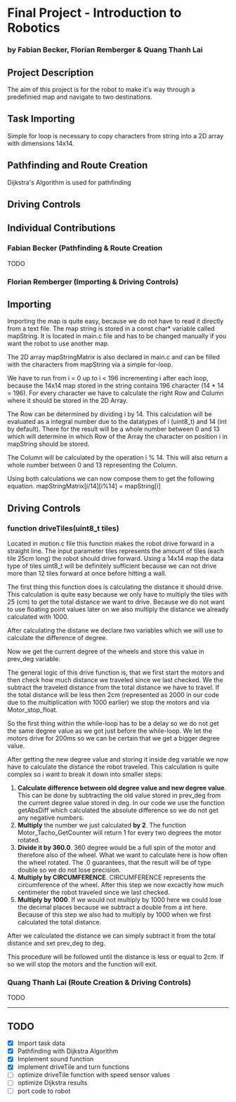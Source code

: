 # Final Project - Introduction to Robotics
### by Fabian Becker, Florian Remberger & Quang Thanh Lai

## Project Description
The aim of this project is for the robot to make it's way through a predefinied map and navigate to two destinations.

## Task Importing
Simple for loop is necessary to copy characters from string into a 2D array with dimensions 14x14.

## Pathfinding and Route Creation
Dijkstra's Algorithm is used for pathfinding

## Driving Controls

## Individual Contributions
### Fabian Becker (Pathfinding & Route Creation
TODO

### Florian Remberger (Importing & Driving Controls)
## Importing
Importing the map is quite easy, because we do not have to read it directly from a text file. 
The map string is stored in a const char* variable called mapString.
It is located in main.c file and has to be changed manually if you want the robot to use another map.

The 2D array mapStringMatrix is also declared in main.c and can be filled with the characters from mapString via a simple for-loop.

We have to run from i = 0 up to i < 196 incrementing i after each loop, because the 14x14 map stored in the string contains 196 character (14 * 14 = 196).
For every character we have to calculate the right Row and Column where it should be stored in the 2D Array.

The Row can be determined by dividing i by 14. This calculation will be evaluated as a integral number due to the datatypes of i (uint8_t) and 14 (int by default). 
There for the result will be a whole number between 0 and 13 which will determine in which Row of the Array the character on position i in mapString should be stored.

The Column will be calculated by the operation i % 14. This will also return a whole number between 0 and 13 representing the Column.

Using both calculations we can now compose them to get the following equation.
mapStringMatrix[i/14][i%14] = mapString[i]

## Driving Controls
### function driveTiles(uint8_t tiles) 
Located in motion.c file this function makes the robot drive forward in a straight line.
The input parameter tiles represents the amount of tiles (each tile 25cm long) the robot should drive forward.
Using a 14x14 map the data type of tiles uint8_t will be definitely sufficient because we can not drive more than 12 tiles forward at once before hitting a wall.

The first thing this function does is calculating the distance it should drive.
This calculation is quite easy because we only have to multiply the tiles with 25 (cm) to get the total distance we want to drive.
Because we do not want to use floating point values later on we also multiply the distance we already calculated with 1000.

After calculating the distane we declare two variables which we will use to calculate the difference of degree.

Now we get the current degree of the wheels and store this value in prev_deg variable.

The general logic of this drive function is, that we first start the motors and then check how much distance we traveled since we last checked.
We the subtract the traveled distance from the total distance we have to travel.
If the total distance will be less then 2cm (represented as 2000 in our code due to the multiplication with 1000 earlier)
we stop the motors and via Motor_stop_float.

So the first thing within the while-loop has to be a delay so we do not get the same degree value as we got just before the while-loop.
We let the motors drive for 200ms so we can be certain that we get a bigger degree value.

After getting the new degree value and storing it inside deg variable we now have to calculate the distance 
the robot traveled.
This calculation is quite complex so i want to break it down into smaller steps:
1) **Calculate difference between old degree value and new degree value**. This can be done by subtracting the old value stored in prev_deg from the current degree value stored in deg. In our code we use the function getAbsDiff which calculated the absolute difference so we do not get any negative numbers.
2) **Multiply** the number we just calculated **by 2**. The function Motor_Tacho_GetCounter will return 1 for every two degrees the motor rotated. 
3) **Divide it by 360.0**. 360 degree would be a full spin of the motor and therefore also of the wheel. What we want to calculate here is how often the wheel rotated. The .0 guarantees, that the result will be of type double so we do not lose precision.
4) **Multiply by CIRCUMFERENCE**. CIRCUMFERENCE represents the circumference of the wheel. After this step we now excactly how much centimeter the robot traveled since we last checked. 
5) **Multiply by 1000**. If we would not multiply by 1000 here we could lose the decimal places because we subtract a double from a int here. Because of this step we also had to multiply by 1000 when we first calculated the total distance.

After we calculated the distance we can simply subtract it from the total distance and set prev_deg to deg.

This procedure will be followed until the distance is less or equal to 2cm. 
If so we will stop the motors and the function will exit.


### Quang Thanh Lai (Route Creation &  Driving Controls)
TODO


---


## TODO

- [x] Import task data
- [x] Pathfinding with Dijkstra Algorithm
- [x] Implement sound function
- [x] implement driveTile and turn functions
- [ ] optimize driveTile function with speed sensor values
- [ ] optimize Dijkstra results 
- [ ] port code to robot
